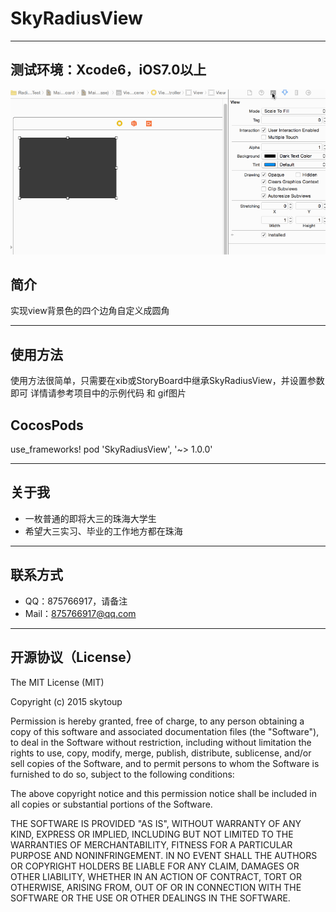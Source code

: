 # SkyRadiusView

-----
## 测试环境：Xcode6，iOS7.0以上
![GIF](1.gif)
## 简介
实现view背景色的四个边角自定义成圆角

-----
## 使用方法
使用方法很简单，只需要在xib或StoryBoard中继承SkyRadiusView，并设置参数即可
详情请参考项目中的示例代码 和 gif图片

## CocosPods
use_frameworks!
pod 'SkyRadiusView', '~> 1.0.0'

-----
## 关于我
* 一枚普通的即将大三的珠海大学生
* 希望大三实习、毕业的工作地方都在珠海

-----
## 联系方式
* QQ：875766917，请备注
* Mail：875766917@qq.com

-----
## 开源协议（License）
The MIT License (MIT)

Copyright (c) 2015 skytoup

Permission is hereby granted, free of charge, to any person obtaining a copy
of this software and associated documentation files (the "Software"), to deal
in the Software without restriction, including without limitation the rights
to use, copy, modify, merge, publish, distribute, sublicense, and/or sell
copies of the Software, and to permit persons to whom the Software is
furnished to do so, subject to the following conditions:

The above copyright notice and this permission notice shall be included in all
copies or substantial portions of the Software.

THE SOFTWARE IS PROVIDED "AS IS", WITHOUT WARRANTY OF ANY KIND, EXPRESS OR
IMPLIED, INCLUDING BUT NOT LIMITED TO THE WARRANTIES OF MERCHANTABILITY,
FITNESS FOR A PARTICULAR PURPOSE AND NONINFRINGEMENT. IN NO EVENT SHALL THE
AUTHORS OR COPYRIGHT HOLDERS BE LIABLE FOR ANY CLAIM, DAMAGES OR OTHER
LIABILITY, WHETHER IN AN ACTION OF CONTRACT, TORT OR OTHERWISE, ARISING FROM,
OUT OF OR IN CONNECTION WITH THE SOFTWARE OR THE USE OR OTHER DEALINGS IN THE
SOFTWARE.
